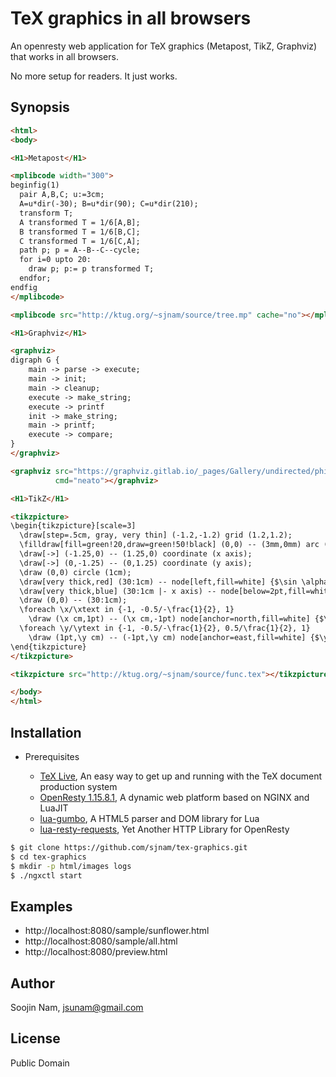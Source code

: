 TeX graphics in all browsers
=======
An openresty web application for TeX graphics (Metapost, TikZ, Graphviz) that works
in all browsers.

No more setup for readers. It just works.

Synopsis
---------

````html
<html>
<body>

<H1>Metapost</H1>

<mplibcode width="300">
beginfig(1)
  pair A,B,C; u:=3cm;
  A=u*dir(-30); B=u*dir(90); C=u*dir(210);
  transform T;
  A transformed T = 1/6[A,B];
  B transformed T = 1/6[B,C];
  C transformed T = 1/6[C,A];
  path p; p = A--B--C--cycle;
  for i=0 upto 20:
    draw p; p:= p transformed T;
  endfor;
endfig
</mplibcode>

<mplibcode src="http://ktug.org/~sjnam/source/tree.mp" cache="no"></mplibcode>

<H1>Graphviz</H1>

<graphviz>
digraph G {
    main -> parse -> execute;
    main -> init;
    main -> cleanup;
    execute -> make_string;
    execute -> printf
    init -> make_string;
    main -> printf;
    execute -> compare;
}
</graphviz>

<graphviz src="https://graphviz.gitlab.io/_pages/Gallery/undirected/philo.gv.txt"
          cmd="neato"></graphviz>

<H1>TikZ</H1>

<tikzpicture>
\begin{tikzpicture}[scale=3]
  \draw[step=.5cm, gray, very thin] (-1.2,-1.2) grid (1.2,1.2); 
  \filldraw[fill=green!20,draw=green!50!black] (0,0) -- (3mm,0mm) arc (0:30:3mm) -- cycle; 
  \draw[->] (-1.25,0) -- (1.25,0) coordinate (x axis);
  \draw[->] (0,-1.25) -- (0,1.25) coordinate (y axis);
  \draw (0,0) circle (1cm);
  \draw[very thick,red] (30:1cm) -- node[left,fill=white] {$\sin \alpha$} (30:1cm |- x axis);
  \draw[very thick,blue] (30:1cm |- x axis) -- node[below=2pt,fill=white] {$\cos \alpha$} (0,0);
  \draw (0,0) -- (30:1cm);
  \foreach \x/\xtext in {-1, -0.5/-\frac{1}{2}, 1} 
    \draw (\x cm,1pt) -- (\x cm,-1pt) node[anchor=north,fill=white] {$\xtext$};
  \foreach \y/\ytext in {-1, -0.5/-\frac{1}{2}, 0.5/\frac{1}{2}, 1} 
    \draw (1pt,\y cm) -- (-1pt,\y cm) node[anchor=east,fill=white] {$\ytext$};
\end{tikzpicture}
</tikzpicture>

<tikzpicture src="http://ktug.org/~sjnam/source/func.tex"></tikzpicture>

</body>
</html>
````

Installation
------------
- Prerequisites
  
  - [TeX Live](https://www.tug.org/texlive/), An easy way to get up and running with the TeX document production system
  - [OpenResty 1.15.8.1](http://openresty.org/en/ann-1015008001.html), A dynamic web platform based on NGINX and LuaJIT
  - [lua-gumbo](https://craigbarnes.gitlab.io/lua-gumbo/), A HTML5 parser and DOM library for Lua
  - [lua-resty-requests](https://github.com/tokers/lua-resty-requests), Yet Another HTTP Library for OpenResty

```bash
$ git clone https://github.com/sjnam/tex-graphics.git
$ cd tex-graphics
$ mkdir -p html/images logs
$ ./ngxctl start
```

Examples
--------
- http://localhost:8080/sample/sunflower.html
- http://localhost:8080/sample/all.html
- http://localhost:8080/preview.html

Author
------
Soojin Nam, jsunam@gmail.com

License
-------
Public Domain

